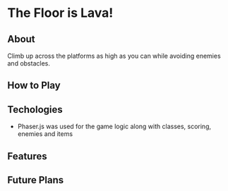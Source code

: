 # The Floor is Lava!
## About
Climb up across the platforms as high as you can while avoiding enemies and obstacles.

## How to Play

## Techologies
* Phaser.js was used for the game logic along with classes, scoring, enemies and items

## Features

## Future Plans